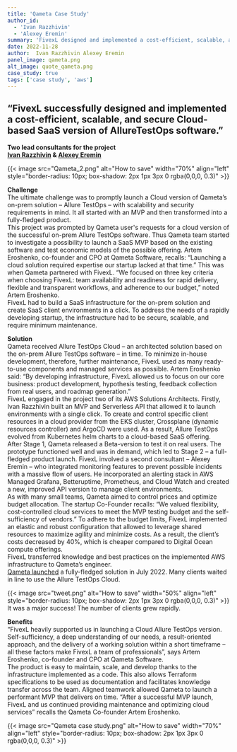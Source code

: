 ```yaml
---
title: 'Qameta Case Study'
author_id:
  - 'Ivan Razzhivin'
  - 'Alexey Eremin'
summary: 'FivexL designed and implemented a cost-efficient, scalable, and secure Cloud-based SaaS.'
date: 2022-11-28
author:  Ivan Razzhivin Alexey Eremin 
panel_image: qameta.png
alt_image: quote_qameta.png
case_study: true
tags: ['case study', 'aws']
---
```

## “FivexL successfully designed and implemented a cost-efficient, scalable, and secure Cloud-based SaaS version of AllureTestOps software.”  
**Two lead consultants for the project**  
**[Ivan Razzhivin](https://fivexl.io/author/ivan-razzhivin/) & [Alexey Eremin](https://fivexl.io/author/alexey-eremin/)**  
  
{{< image src="Qameta_2.png" alt="How to save" width="70%" align="left" style="border-radius: 10px; box-shadow: 2px 1px 3px 0 rgba(0,0,0, 0.3)" >}}  

  
**Challenge**  
The ultimate challenge was to promptly launch a Cloud version of Qameta’s on-prem solution – Allure TestOps – with scalability and security requirements in mind. It all started with an MVP and then transformed into a fully-fledged product.  
This project was prompted by Qameta user's requests for a cloud version of the successful on-prem Allure TestOps software. Thus Qameta team started to investigate a possibility to launch a SaaS MVP based on the existing software and test economic models of the possible offering. Artem Eroshenko, co-founder and CPO at Qameta Software, recalls: “Launching a cloud solution required expertise our startup lacked at that time.” This was when Qameta partnered with FivexL. “We focused on three key criteria when choosing FivexL: team availability and readiness for rapid delivery, flexible and transparent workflows, and adherence to our budget,” noted Artem Eroshenko.  
FivexL had to build a SaaS infrastructure for the on-prem solution and create SaaS client environments in a click. To address the needs of a rapidly developing startup, the infrastructure had to be secure, scalable, and require minimum maintenance.   
  
**Solution**  
Qameta received Allure TestOps Cloud – an architected solution based on the on-prem Allure TestOps software – in time. To minimize in-house development, therefore, further maintenance, FivexL used as many ready-to-use components and managed services as possible. Artem Eroshenko said: “By developing infrastructure, FivexL allowed us to focus on our core business: product development, hypothesis testing, feedback collection from real users, and roadmap generation.”  
FivexL engaged in the project two of its AWS Solutions Architects. Firstly, Ivan Razzhivin built an MVP and Serverless API that allowed it to launch environments with a single click. To create and control specific client resources in a cloud provider from the EKS cluster, Crossplane (dynamic resources controller) and ArgoCD were used. As a result, Allure TestOps evolved from Kubernetes helm charts to a cloud-based SaaS offering.   
After Stage 1, Qameta released a Beta-version to test it on real users. The prototype functioned well and was in demand, which led to Stage 2 – a full-fledged product launch. FivexL involved a second consultant – Alexey Eremin – who integrated monitoring features to prevent possible incidents with a massive flow of users. He incorporated an alerting stack in AWS Managed Grafana, Betteruptime, Prometheus, and Cloud Watch and created a new, improved API version to manage client environments.  
As with many small teams, Qameta aimed to control prices and optimize budget allocation. The startup Co-Founder recalls: “We valued flexibility, cost-controlled cloud services to meet the MVP testing budget and the self-sufficiency of vendors.” To adhere to the budget limits, FivexL implemented an elastic and robust configuration that allowed to leverage shared resources to maximize agility and minimize costs. As a result, the client’s costs decreased by 40%, which is cheaper compared to Digital Ocean compute offerings.  
FivexL transferred knowledge and best practices on the implemented AWS infrastructure to Qameta’s engineer.  
[Qameta launched](https://qameta.io/blog/allure-testops-cloud-is-generally-available-to-all-dev-teams/) a fully-fledged solution in July 2022. Many clients waited in line to use the Allure TestOps Cloud. 

{{< image src="tweet.png" alt="How to save" width="50%" align="left" style="border-radius: 10px; box-shadow: 2px 1px 3px 0 rgba(0,0,0, 0.3)" >}}   
It was a major success! The number of clients grew rapidly.
  
**Benefits**  
“FivexL heavily supported us in launching a Cloud Allure TestOps version. Self-sufficiency, a deep understanding of our needs, a result-oriented approach, and the delivery of a working solution within a short timeframe – all these factors make FivexL a team of professionals”, says Artem Eroshenko, co-founder and CPO at Qameta Software.  
The product is easy to maintain, scale, and develop thanks to the infrastructure implemented as a code. This also allows Terraform specifications to be used as documentation and facilitates knowledge transfer across the team. Aligned teamwork allowed Qameta to launch a performant MVP that delivers on time. “After a successful MVP launch, FivexL and us continued providing maintenance and optimizing cloud services” recalls the Qameta Co-founder Artem Eroshenko. 
  
{{< image src="Qameta case study.png" alt="How to save" width="70%" align="left" style="border-radius: 10px; box-shadow: 2px 1px 3px 0 rgba(0,0,0, 0.3)" >}} 

